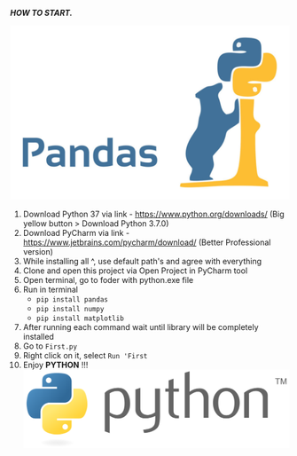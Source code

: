 **_HOW TO START._**

![Python Project](img/pandas.jpg)
1) Download Python 37 via link - https://www.python.org/downloads/
    (Big yellow button > Download Python 3.7.0)
2) Download PyCharm via link - https://www.jetbrains.com/pycharm/download/
    (Better Professional version)
3) While installing all ^, use default path's and agree with everything
4) Clone and open this project via Open Project in PyCharm tool
5) Open terminal, go to foder with python.exe file
6) Run in terminal
    * ``pip install pandas``
    * ``pip install numpy``
    * ``pip install matplotlib``
7) After running each command wait until library will be completely installed
8) Go to ``First.py``
9) Right click on it, select ``Run 'First``
10) Enjoy **PYTHON** !!!
![Python Project](img/python.png)



